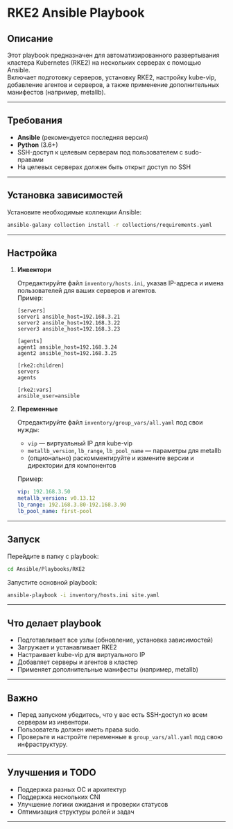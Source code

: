 # RKE2 Ansible Playbook

## Описание

Этот playbook предназначен для автоматизированного развертывания кластера Kubernetes (RKE2) на нескольких серверах с помощью Ansible.  
Включает подготовку серверов, установку RKE2, настройку kube-vip, добавление агентов и серверов, а также применение дополнительных манифестов (например, metallb).

---

## Требования

- **Ansible** (рекомендуется последняя версия)
- **Python** (3.6+)
- SSH-доступ к целевым серверам под пользователем с sudo-правами
- На целевых серверах должен быть открыт доступ по SSH

---

## Установка зависимостей

Установите необходимые коллекции Ansible:
```bash
ansible-galaxy collection install -r collections/requirements.yaml
```

---

## Настройка

1. **Инвентори**

   Отредактируйте файл `inventory/hosts.ini`, указав IP-адреса и имена пользователей для ваших серверов и агентов.  
   Пример:
   ```
   [servers]
   server1 ansible_host=192.168.3.21
   server2 ansible_host=192.168.3.22
   server3 ansible_host=192.168.3.23

   [agents]
   agent1 ansible_host=192.168.3.24
   agent2 ansible_host=192.168.3.25

   [rke2:children]
   servers
   agents

   [rke2:vars]
   ansible_user=ansible
   ```

2. **Переменные**

   Отредактируйте файл `inventory/group_vars/all.yaml` под свои нужды:
   - `vip` — виртуальный IP для kube-vip
   - `metallb_version`, `lb_range`, `lb_pool_name` — параметры для metallb
   - (опционально) раскомментируйте и измените версии и директории для компонентов

   Пример:
   ```yaml
   vip: 192.168.3.50
   metallb_version: v0.13.12
   lb_range: 192.168.3.80-192.168.3.90
   lb_pool_name: first-pool
   ```

---

## Запуск

Перейдите в папку с playbook:

```bash
cd Ansible/Playbooks/RKE2
```

Запустите основной playbook:

```bash
ansible-playbook -i inventory/hosts.ini site.yaml
```

---

## Что делает playbook

- Подготавливает все узлы (обновление, установка зависимостей)
- Загружает и устанавливает RKE2
- Настраивает kube-vip для виртуального IP
- Добавляет серверы и агентов в кластер
- Применяет дополнительные манифесты (например, metallb)

---

## Важно

- Перед запуском убедитесь, что у вас есть SSH-доступ ко всем серверам из инвентори.
- Пользователь должен иметь права sudo.
- Проверьте и настройте переменные в `group_vars/all.yaml` под свою инфраструктуру.

---

## Улучшения и TODO

- Поддержка разных ОС и архитектур
- Поддержка нескольких CNI
- Улучшение логики ожидания и проверки статусов
- Оптимизация структуры ролей и задач

---

